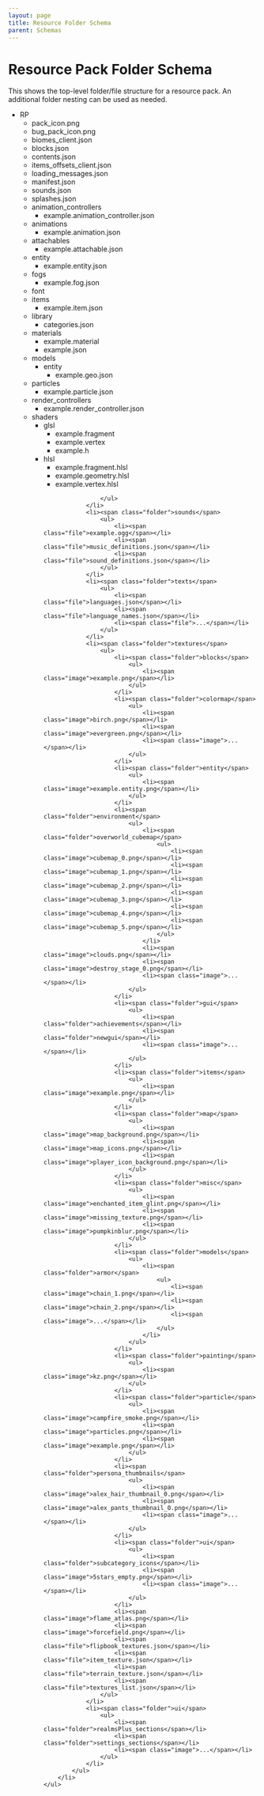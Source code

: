 ```yaml
---
layout: page
title: Resource Folder Schema
parent: Schemas
---
```


# Resource Pack Folder Schema

This shows the top-level folder/file structure for a resource pack. An additional folder nesting can be used as needed.

<!--
I also manually reordered, so files in the RP directory are at the top and the '...' "file" is at the bottom and looks like an image.

RP/manifest.json
RP/pack_icon.png
RP/sounds.json
RP/biomes_client.json
RP/animations/example.animation.json
RP/animation_controllers/example.animation_controller.json
RP/entity/example.entity.json
RP/models/entity/example.geo.json
RP/particles/example.particle.json
RP/items/example.item.json
RP/render_controllers/example.render_controller.json
RP/sounds/example.sound.ogg
RP/sounds/sound_definitions.json
RP/texts/languages.json
RP/texts/en_US.lang
RP/textures/item_texture.json
RP/textures/blocks/example.block.png
RP/textures/blocks/example.texture.variant.block/0.png
RP/textures/blocks/example.texture.variant.block/1.png
RP/textures/blocks/example.texture.variant.block/...
RP/textures/entity/example.entity.png
RP/textures/items/example.item.png
RP/textures/particle/example.particle.png
-->

<div markdown="0" class="folder-structure">
    <ul>
        <li><span class="folder">RP</span>
            <ul>
                <li><span class="image">pack_icon.png</span></li>
                <li><span class="image">bug_pack_icon.png</span></li>
                <li><span class="file">biomes_client.json</span></li>
                <li><span class="file">blocks.json</span></li>
                <li><span class="file">contents.json</span></li>
                <li><span class="file">items_offsets_client.json</span></li>
                <li><span class="file">loading_messages.json</span></li>
                <li><span class="file">manifest.json</span></li>
                <li><span class="file">sounds.json</span></li>
                <li><span class="file">splashes.json</span></li>
                <li><span class="folder">animation_controllers</span>
                    <ul>
                        <li><span class="file">example.animation_controller.json</span></li>
                    </ul>
                </li>
                <li><span class="folder">animations</span>
                    <ul>
                        <li><span class="file">example.animation.json</span></li>
                    </ul>
                </li>
                <li><span class="folder">attachables</span>
                    <ul>
                        <li><span class="file">example.attachable.json</span></li>
                    </ul>
                </li>
                <li><span class="folder">entity</span>
                    <ul>
                        <li><span class="file">example.entity.json</span></li>
                    </ul>
                </li>
                <li><span class="folder">fogs</span>
                    <ul>
                        <li><span class="file">example.fog.json</span></li>
                    </ul>
                </li>
                <li><span class="folder">font</span></li>
                <li><span class="folder">items</span>
                    <ul>
                        <li><span class="file">example.item.json</span></li>
                    </ul>
                </li>
                <li><span class="folder">library</span>
                    <ul>
                        <li><span class="file">categories.json</span></li>
                    </ul>
                </li>
                <li><span class="folder">materials</span>
                    <ul>
                        <li><span class="file">example.material</span></li>
                        <li><span class="file">example.json</span></li>
                    </ul>
                </li>
                <li><span class="folder">models</span>
                    <ul>
                        <li><span class="folder">entity</span>
                            <ul>
                                <li><span class="file">example.geo.json</span></li>
                            </ul>
                        </li>
                    </ul>
                </li>
                <li><span class="folder">particles</span>
                    <ul>
                        <li><span class="file">example.particle.json</span></li>
                    </ul>
                </li>
                <li><span class="folder">render_controllers</span>
                    <ul>
                        <li><span class="file">example.render_controller.json</span></li>
                    </ul>
                </li>
                <li><span class="folder">shaders</span>
                    <ul>
                        <li><span class="folder">glsl</span>
                            <ul>
                                <li><span class="file">example.fragment</span></li>
                                <li><span class="file">example.vertex</span></li>
                                <li><span class="file">example.h</span></li>
                            </ul>
                        </li>
                        <li><span class="folder">hlsl</span>
                            <ul>
                                <li><span class="file">example.fragment.hlsl</span></li>
                                <li><span class="file">example.geometry.hlsl</span></li>
                                <li><span class="file">example.vertex.hlsl</span></li>
                            </ul>
                        </li>

                    </ul>
                </li>
                <li><span class="folder">sounds</span>
                    <ul>
                        <li><span class="file">example.ogg</span></li>
                        <li><span class="file">music_definitions.json</span></li>
                        <li><span class="file">sound_definitions.json</span></li>
                    </ul>
                </li>
                <li><span class="folder">texts</span>
                    <ul>
                        <li><span class="file">languages.json</span></li>
                        <li><span class="file">language_names.json</span></li>
                        <li><span class="file">...</span></li>
                    </ul>
                </li>
                <li><span class="folder">textures</span>
                    <ul>
                        <li><span class="folder">blocks</span>
                            <ul>
                                <li><span class="image">example.png</span></li>
                            </ul>
                        </li>
                        <li><span class="folder">colormap</span>
                            <ul>
                                <li><span class="image">birch.png</span></li>
                                <li><span class="image">evergreen.png</span></li>
                                <li><span class="image">...</span></li>
                            </ul>
                        </li>
                        <li><span class="folder">entity</span>
                            <ul>
                                <li><span class="image">example.entity.png</span></li>
                            </ul>
                        </li>
                        <li><span class="folder">environment</span>
                            <ul>
                                <li><span class="folder">overworld_cubemap</span>
                                    <ul>
                                        <li><span class="image">cubemap_0.png</span></li>
                                        <li><span class="image">cubemap_1.png</span></li>
                                        <li><span class="image">cubemap_2.png</span></li>
                                        <li><span class="image">cubemap_3.png</span></li>
                                        <li><span class="image">cubemap_4.png</span></li>
                                        <li><span class="image">cubemap_5.png</span></li>
                                    </ul>
                                </li>
                                <li><span class="image">clouds.png</span></li>
                                <li><span class="image">destroy_stage_0.png</span></li>
                                <li><span class="image">...</span></li>
                            </ul>
                        </li>
                        <li><span class="folder">gui</span>
                            <ul>
                                <li><span class="folder">achievements</span></li>
                                <li><span class="folder">newgui</span></li>
                                <li><span class="image">...</span></li>
                            </ul>
                        </li>
                        <li><span class="folder">items</span>
                            <ul>
                                <li><span class="image">example.png</span></li>
                            </ul>
                        </li>
                        <li><span class="folder">map</span>
                            <ul>
                                <li><span class="image">map_background.png</span></li>
                                <li><span class="image">map_icons.png</span></li>
                                <li><span class="image">player_icon_background.png</span></li>
                            </ul>
                        </li>
                        <li><span class="folder">misc</span>
                            <ul>
                                <li><span class="image">enchanted_item_glint.png</span></li>
                                <li><span class="image">missing_texture.png</span></li>
                                <li><span class="image">pumpkinblur.png</span></li>
                            </ul>
                        </li>
                        <li><span class="folder">models</span>
                            <ul>
                                <li><span class="folder">armor</span>
                                    <ul>
                                        <li><span class="image">chain_1.png</span></li>
                                        <li><span class="image">chain_2.png</span></li>
                                        <li><span class="image">...</span></li>
                                    </ul>
                                </li>
                            </ul>
                        </li>
                        <li><span class="folder">painting</span>
                            <ul>
                                <li><span class="image">kz.png</span></li>
                            </ul>
                        </li>
                        <li><span class="folder">particle</span>
                            <ul>
                                <li><span class="image">campfire_smoke.png</span></li>
                                <li><span class="image">particles.png</span></li>
                                <li><span class="image">example.png</span></li>
                            </ul>
                        </li>
                        <li><span class="folder">persona_thumbnails</span>
                            <ul>
                                <li><span class="image">alex_hair_thumbnail_0.png</span></li>
                                <li><span class="image">alex_pants_thumbnail_0.png</span></li>
                                <li><span class="image">...</span></li>
                            </ul>
                        </li>
                        <li><span class="folder">ui</span>
                            <ul>
                                <li><span class="folder">subcategory_icons</span></li>
                                <li><span class="image">5stars_empty.png</span></li>
                                <li><span class="image">...</span></li>
                            </ul>
                        </li>
                        <li><span class="image">flame_atlas.png</span></li>
                        <li><span class="image">forcefield.png</span></li>
                        <li><span class="file">flipbook_textures.json</span></li>
                        <li><span class="file">item_texture.json</span></li>
                        <li><span class="file">terrain_texture.json</span></li>
                        <li><span class="file">textures_list.json</span></li>
                    </ul>
                </li>
                <li><span class="folder">ui</span>
                    <ul>
                        <li><span class="folder">realmsPlus_sections</span></li>
                        <li><span class="folder">settings_sections</span></li>
                        <li><span class="image">...</span></li>
                    </ul>
                </li>
            </ul>
        </li>
    </ul>
</div>

